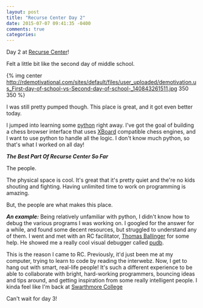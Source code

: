 ```yaml
---
layout: post
title: "Recurse Center Day 2"
date: 2015-07-07 09:41:35 -0400
comments: true
categories: 
---
```


Day 2 at [Recurse Center](http://www.recurse.com/)!

Felt a little bit like the second day of middle school. 

{% img center http://rdemotivational.com/sites/default/files/user_uploaded/demotivation.us_First-day-of-school-vs-Second-day-of-school-_140843261511.jpg 350 350 %}

I was still pretty pumped though. This place is great, and it got even better today.

I jumped into learning some [python](https://www.python.org/) right away. I've got the goal of building a chess browser interface that uses [XBoard](http://www.gnu.org/software/xboard/) compatible chess engines, and I want to use python to handle all the logic. I don't know much python, so that's what I worked on all day! 

***The Best Part Of Recurse Center So Far***

The people. 

The physical space is cool. It's great that it's pretty quiet and the're no kids shouting and fighting. Having unlimited time to work on programming is amazing.

But, the people are what makes this place.

***An example:*** Being relatively unfamiliar with python, I didn't know how to debug the various programs I was working on. I googled for the answer for a while, and found some decent resources, but struggled to understand any of them. I went and met with an RC facilitator, [Thomas Ballinger](https://twitter.com/ballingt) for some help. He showed me a really cool visual debugger called [pudb](https://pypi.python.org/pypi/pudb). 

This is the reason I came to RC. Previously, it'd just been me at my computer, trying to learn to code by reading the interwebz. Now, I get to hang out with smart, real-life people! It's such a different experience to be able to collaborate with bright, hard-working programmers, bouncing ideas and tips around, and getting inspiration from some really intelligent people. I kinda feel like I'm back at [Swarthmore College](http://www.swarthmore.edu)

Can't wait for day 3!